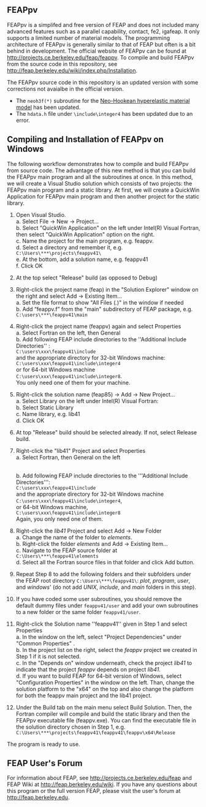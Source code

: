 ## FEAPpv ##

FEAPpv is a simplifed and free version of FEAP and does not included many advanced features such as a parallel capability, contact, fe2, igafeap. It only supports a limited number of material models. The programming architecture of FEAPpv is generally similar to that of FEAP but often is a bit behind in development. The official website of FEAPpv can be found at http://projects.ce.berkeley.edu/feap/feappv. To compile and build FEAPpv from the source code in this repository, see http://feap.berkeley.edu/wiki/index.php/Installation. 

The FEAPpv source code in this repository is an updated version with some corrections not avaialbe in the official version.  
* The `neoh3f(*)` subroutine for the [Neo-Hookean hyperelastic material model][Neohookean] has been updated.  
* The `hdata.h` file under `\include\integer4` has been updated due to an error. 


## Compiling and Installation of FEAPpv on Windows ##

The following workflow demonstrates how to compile and build FEAPpv from source code. The advantage of this new method is that you can build the FEAPpv main program and all the subroutines at once. In this method, we will create a Visual Studio solution which consists of two projects: the FEAPpv main program and a static library. At first, we will create a QuickWin Application for FEAPpv main program and then another project for the static library.   

1. Open Visual Studio.  
    a. Select File -> New -> Project...  
    b. Select "QuickWin Application" on the left under Intel(R) Visual Fortran, then select "QuickWin Application" option on the right.   
    c. Name the project for the main program, e.g. feappv.  
    d. Select a directory and remember it, e.g. `C:\Users\***\projects\feappv41\`   
    e. At the bottom, add a solution name, e.g. feappv41   
    f. Click OK 

2. At the top select "Release" build (as opposed to Debug)  

3. Right-click the project name (feap) in the "Solution Explorer" window on the right and select Add ->  Existing Item...    
    a. Set the file format to show "All Files (*.*)" in the window if needed    
    b. Add “feappv.f” from the "main" subdirectory of FEAP package, e.g. <br /> `C:\users\***\feappv41\main`   
 

4.  Right-click the project name (feappv) again and select Properties     
    a. Select Fortran on the left, then General     
    b. Add following FEAP include directories to the ''Additional Include Directories'' : <br />`C:\users\xxx\feappv41\include` <br /> and the appropriate directory for 32-bit Windows machine: <br /> `C:\users\xxx\feappv41\include\integer4` <br /> or for 64-bit Windows machine <br /> `C:\users\xxx\feappv41\include\integer8`. <br /> You only need one of them for your machine.  
 

5. Right-click the solution name (feap85) -> Add -> New Project...   
    a. Select Library on the left under Intel(R) Visual Fortran:   
    b. Select Static Library   
    c. Name library, e.g. lib41   
    d. Click OK    

6. At top "Release" build should be selected already. If not, select Release build.

7. Right-click the "lib41" Project and select Properties  
    a. Select Fortran, then General on the left</li>  
    b. Add following FEAP include directories to the '''Additional Include Directories''': <br /> `C:\users\xxx\feappv41\include` <br /> and the appropriate directory for 32-bit Windows machine <br /> `C:\users\xxx\feappv41\include\integer4`, <br /> or 64-bit Windows machine,  <br />  `C:\users\xxx\feappv41\include\integer8`  <br /> Again, you only need one of them.
 

8.  Right-click the *lib41* Project and select Add -> New Folder    
    a. Change the name of the folder to *elements*.  
    b. Right-click the folder *elements* and Add -> Existing Item...   
    c. Navigate to the FEAP source folder at <br /> `C:\Users\***\feappv41\elements`   
    d. Select all the Fortran source files in that folder and click Add button.    
 

9.  Repeat Step 8 to add the following folders and their subfolders under the FEAP root directory `C:\Users\***\feappv41\`: *plot*, *program*, *user*, and *windows*' (do not add *UNIX*, *include*, and *main* folders in this step).   
 
10. If you have coded some user subroutines, you should remove the default dummy files under `feappv41/user` and add your own subroutines to a new folder or the same folder `feappv41/user`.   

11. Right-click the Solution name ''feappv41'' given in Step 1 and select Properties    
    a. In the window on the left, select "Project Dependencies" under "Common Properties" .   
    b. In the project list on the right, select the *feappv* project we created in Step 1 if it is not selected.    
    c. In the "Depends on" window underneath, check the project *lib41* to indicate that the project *feappv* depends on project *lib41*.    
    d. If you want to build FEAP for 64-bit version of Windows, select  "Configuration Properties"  in the window on the left. Than, change the solution platform to the "x64" on the top and also change the platform for both the feappv main project and the lib41 project. 
 
12. Under the Build tab on the main menu select Build Solution. Then, the Fortran compiler will compile and build the static library and then the FEAPpv executable file (feappv.exe).  You can find the executable file in the solution directory chosen in Step 1, e.g. <br /> `C:\Users\***\projects\feappv41\feappv41\feappv\x64\Release` 

The program is ready to use.  


## FEAP User's Forum ##
For information about FEAP, see http://projects.ce.berkeley.edu/feap and FEAP Wiki at http://feap.berkeley.edu/wiki. If you have any questions about this program or the full version FEAP, please visit the user's forum at http://feap.berkeley.edu.

[Neohookean]:https://en.wikipedia.org/wiki/Neo-Hookean_solid
